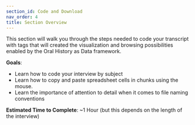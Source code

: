 ```yaml
---
section_id: Code and Download
nav_order: 4
title: Section Overview
---
```

This section will walk you through the steps needed to code your transcript with tags that will created the visualization and browsing possibilities enabled by the Oral History as Data framework. 

**Goals**: 

- Learn how to code your interview by subject 
- Learn how to copy and paste spreadsheet cells in chunks using the mouse. 
- Learn the importance of attention to detail when it comes to file naming conventions

**Estimated Time to Complete**: ~1 Hour (but this depends on the length of the interview)